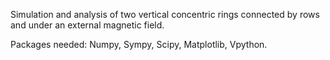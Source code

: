 Simulation and analysis of two vertical concentric rings connected by rows and under an external magnetic field.

Packages needed: Numpy, Sympy, Scipy, Matplotlib, Vpython.